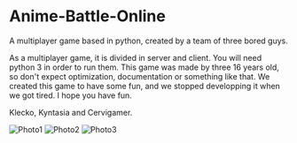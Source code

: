 # Anime-Battle-Online
A multiplayer game based in python, created by a team of three bored guys.

As a multiplayer game, it is divided in server and client. You will need python 3 in order to run them. 
This game was made by three 16 years old, so don't expect optimization, documentation or something like that. We created this game to have some fun, and we stopped developping it when we got tired. I hope you have fun.

Klecko, Kyntasia and Cervigamer.

![Photo1](https://i.imgur.com/ZpI7lVd.png)
![Photo2](https://i.imgur.com/zCKMtAR.png)
![Photo3](https://i.imgur.com/sRoC34S.png)




